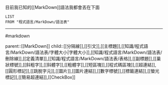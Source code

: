 目前我已知的[[MarkDown]]語法我都會丟在下面

```dataview
LIST
FROM "程式語言/MarkDown/語法表"
```
- - -
#markdown  

parent::[[MarkDown]]
child::[[分隔線]],[[引文]],[[主標題]],[[知識/程式語言/MarkDown/語法表/字體大小|字體大小]],[[知識/程式語言/MarkDown/語法表/刪除線]],[[定義清單]],[[知識/程式語言/MarkDown/語法表/表格]],[[副標題]],[[巢狀標號]],[[斜粗字]],[[斜體字]],[[粗體字]],[[短區塊]],[[程式碼區塊]],[[超連結]],[[圓形標記]],[[跳脫字元]],[[圖片]],[[圖片連結]],[[數字標號]],[[標籤連結]],[[螢光標記]],[[簡易超連結]],[[CheckBox]]